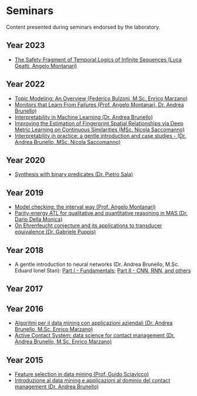 # Seminars
Content presented during seminars endorsed by the laboratory.

## Year 2023
* [The Safety Fragment of Temporal Logics of Infinite Sequences (Luca Geatti, Angelo Montanari)](https://github.com/dslab-uniud/teaching/blob/main/seminars/2023/esslli2023.pdf)

## Year 2022

* [Topic Modeling: An Overview (Federico Bulzoni, M.Sc. Enrico Marzano)](https://github.com/dslab-uniud/teaching/blob/main/seminars/2022/TopicModeling_an_overview.pdf)
* [Monitors that Learn From Failures (Prof. Angelo Montanari, Dr. Andrea Brunello)](https://github.com/dslab-uniud/teaching/blob/main/seminars/2022/Monitors_that_learn_from_failures_2022.pdf)
* [Interpretability in Machine Learning (Dr. Andrea Brunello)](https://github.com/dslab-uniud/teaching/blob/main/seminars/2022/Seminario_Interpretability___Serra.pdf)
* [Improving the Estimation of Fingerprint Spatial Relationships via Deep Metric Learning on Continuous Similarities (MSc. Nicola Saccomanno)](https://github.com/dslab-uniud/teaching/blob/main/seminars/2022/MobiUK_2022_Conference_Presentation_DEF.pdf)
* [Interpretability in practice: a gentle introduction and case studies - (Dr. Andrea Brunello, MSc. Nicola Saccomanno)](https://github.com/dslab-uniud/teaching/blob/main/seminars/2022/Interpretability%20in%20Practice.pdf)

## Year 2020

* [Synthesis with binary predicates (Dr. Pietro Sala)](https://github.com/dslab-uniud/teaching/blob/main/seminars/2020/Synthesis_Binary_Predicates.pdf)

## Year 2019
* [Model checking: the interval way (Prof. Angelo Montanari)](https://overlay.uniud.it/activities/iFM2/ifm2-montanari.pdf)
* [Parity-energy ATL for qualitative and quantitative reasoning in MAS (Dr. Dario Della Monica)](https://overlay.uniud.it/activities/iFM2/ifm2-della-monica.pdf)
* [On Ehrenfeucht conjecture and its applications to transducer equivalence (Dr. Gabriele Puppis)](https://overlay.uniud.it/activities/iFM2/ifm2-puppis.zip)

## Year 2018

* A gentle introduction to neural networks (Dr. Andrea Brunello, M.Sc. Eduard Ionel Stan): [Part I - Fundamentals](https://github.com/dslab-uniud/teaching/blob/main/seminars/2018/An_Introduction_to_Neural_Networks.pdf); [Part II - CNN, RNN, and others](https://github.com/dslab-uniud/teaching/blob/main/seminars/2018/Neural_Networks.pdf) 

## Year 2017

## Year 2016
* [Algoritmi per il data mining con applicazioni aziendali (Dr. Andrea Brunello, M.Sc. Enrico Marzano)](https://github.com/dslab-uniud/teaching/blob/main/seminars/2016/Algoritmi_Data_Mining_Applicazioni_Aziendali.pdf)
* [Active Contact System: data science for contact management (Dr. Andrea Brunello, M.Sc. Enrico Marzano)](https://github.com/dslab-uniud/teaching/blob/main/seminars/2016/Active_Contact_System.pdf)

## Year 2015
* [Feature selection in data mining (Prof. Guido Sciavicco)](https://github.com/dslab-uniud/teaching/blob/main/seminars/2015/Feature_Selection_in_Data_Mining.pdf)
* [Introduzione al data mining e applicazioni al dominio del contact management (Dr. Andrea Brunello)](https://github.com/dslab-uniud/teaching/blob/main/seminars/2015/An_Introduction_To_Data_Mining.pdf)
